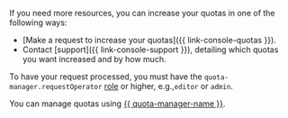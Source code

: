 If you need more resources, you can increase your quotas in one of the following ways:

* [Make a request to increase your quotas]({{ link-console-quotas }}).
* Contact [support]({{ link-console-support }}), detailing which quotas you want increased and by how much.

To have your request processed, you must have the `quota-manager.requestOperator` [role](../iam/roles-reference.md#quota-manager-requestoperator) or higher, e.g.,`editor` or `admin`.

You can manage quotas using [{{ quota-manager-name }}](../quota-manager/quickstart.md).
